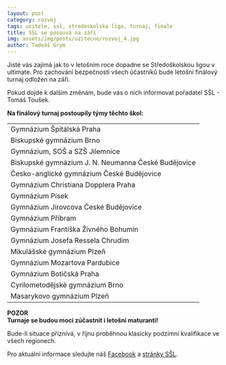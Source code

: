 ```yaml
---
layout: post
category: rozvoj
tags: ucitele, ssl, stredoskolska liga, turnaj, finale
title: SŠL se posouvá na září
img: assets/img/posts/uzitecne/rozvoj_4.jpg
author: Tadeáš Grym
---
```


Jistě vás zajímá jak to v letošním roce dopadne se Středoškolskou ligou v ultimate. Pro zachování bezpečnosti všech účastníků bude letošní finálový turnaj odložen na září.

Pokud dojde k dalším změnám, bude vás o nich informovat pořadatel SŠL - Tomáš Toušek.

**Na finálový turnaj postoupily týmy těchto škol:**

||  
|--|
|Gymnázium Špitálská Praha | 
|Biskupské gymnázium Brno|
|Gymnázium, SOŠ a SZŠ Jilemnice |
|Biskupské gymnázium J. N. Neumanna České Budějovice |
|Česko-anglické gymnázium České Budějovice |
|Gymnázium Christiana Dopplera Praha|
|Gymnázium Písek|
|Gymnázium Jírovcova České Budějovice|
|Gymnázium Příbram|
|Gymnázium Františka Živného Bohumín|
|Gymnázium Josefa Ressela Chrudim|
|Mikulášské gymnázium Plzeň|
|Gymnázium Mozartova Pardubice|
|Gymnázium Botičská Praha|
|Cyrilometodějské gymnázium Brno|
|Masarykovo gymnázium Plzeň|

**POZOR**  
**Turnaje se budou moci zúčastnit i letošní maturanti!**

Bude-li situace příznivá, v říjnu proběhnou klasicky podzimní kvalifikace ve všech regionech.

Pro aktuální informace sledujte náš [Facebook](https://www.facebook.com/czechultimate) a [stránky SŠL](https://www.czechultimate.cz/ssl).
